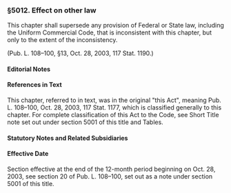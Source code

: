 ### §5012. Effect on other law ###

This chapter shall supersede any provision of Federal or State law, including the Uniform Commercial Code, that is inconsistent with this chapter, but only to the extent of the inconsistency.

(Pub. L. 108–100, §13, Oct. 28, 2003, 117 Stat. 1190.)

#### **Editorial Notes** ####

#### References in Text ####

This chapter, referred to in text, was in the original "this Act", meaning Pub. L. 108–100, Oct. 28, 2003, 117 Stat. 1177, which is classified generally to this chapter. For complete classification of this Act to the Code, see Short Title note set out under section 5001 of this title and Tables.

#### **Statutory Notes and Related Subsidiaries** ####

#### Effective Date ####

Section effective at the end of the 12-month period beginning on Oct. 28, 2003, see section 20 of Pub. L. 108–100, set out as a note under section 5001 of this title.